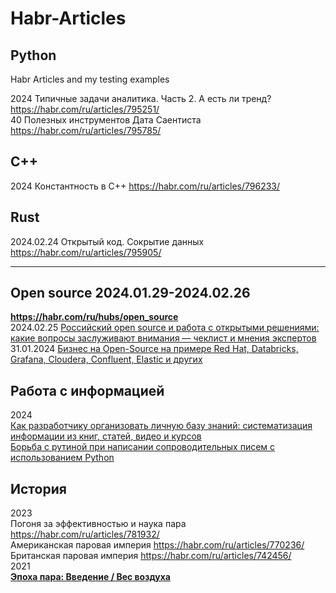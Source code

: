 # Habr-Articles
## Python
Habr Articles and my testing examples

2024
Типичные задачи аналитика. Часть 2. А есть ли тренд?     https://habr.com/ru/articles/795251/                   
40 Полезных инструментов Дата Саентиста https://habr.com/ru/articles/795785/         

## C++                           
2024 Константность в C++ https://habr.com/ru/articles/796233/

## Rust              
2024.02.24 Открытый код. Сокрытие данных https://habr.com/ru/articles/795905/         

- - -
## Open source  2024.01.29-2024.02.26            
**https://habr.com/ru/hubs/open_source**                                                  
2024.02.25 [Российский open source и работа с открытыми решениями: какие вопросы заслуживают внимания — чеклист и мнения экспертов](https://habr.com/ru/articles/795843/)           
31.01.2024 [Бизнес на Open-Source на примере Red Hat, Databricks, Grafana, Cloudera, Confluent, Elastic и других](https://habr.com/ru/companies/amvera/articles/790522/)       

## Работа с информацией
2024                     
[Как разработчику организовать личную базу знаний: систематизация информации из книг, статей, видео и курсов](https://habr.com/ru/companies/lanit/articles/793444/)        
[Борьба с рутиной при написании сопроводительных писем с использованием Python](https://habr.com/ru/articles/796519/)             

## История
2023                 
Погоня за эффективностью и наука пара https://habr.com/ru/articles/781932/                   
Американская паровая империя https://habr.com/ru/articles/770236/                  
Британская паровая империя https://habr.com/ru/articles/742456/                    
2021                    
**[Эпоха пара: Введение / Вес воздуха](https://habr.com/ru/articles/547794/)** 





